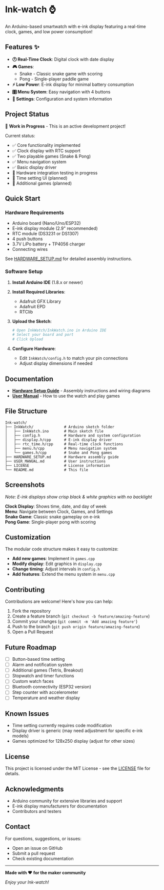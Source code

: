 # Ink-watch ⌚

An Arduino-based smartwatch with e-ink display featuring a real-time clock, games, and low power consumption!

## Features ✨

- **🕐 Real-Time Clock**: Digital clock with date display
- **🎮 Games**: 
  - Snake - Classic snake game with scoring
  - Pong - Single-player paddle game
- **⚡ Low Power**: E-ink display for minimal battery consumption
- **🎛️ Menu System**: Easy navigation with 4 buttons
- **📱 Settings**: Configuration and system information

## Project Status

🚧 **Work in Progress** - This is an active development project!

Current status:
- ✅ Core functionality implemented
- ✅ Clock display with RTC support
- ✅ Two playable games (Snake & Pong)
- ✅ Menu navigation system
- ✅ Basic display driver
- 🔄 Hardware integration testing in progress
- 📝 Time setting UI (planned)
- 📝 Additional games (planned)

## Quick Start

### Hardware Requirements

- Arduino board (Nano/Uno/ESP32)
- E-ink display module (2.9" recommended)
- RTC module (DS3231 or DS1307)
- 4 push buttons
- 3.7V LiPo battery + TP4056 charger
- Connecting wires

See [HARDWARE_SETUP.md](HARDWARE_SETUP.md) for detailed assembly instructions.

### Software Setup

1. **Install Arduino IDE** (1.8.x or newer)

2. **Install Required Libraries**:
   - Adafruit GFX Library
   - Adafruit EPD
   - RTClib

3. **Upload the Sketch**:
   ```bash
   # Open InkWatch/InkWatch.ino in Arduino IDE
   # Select your board and port
   # Click Upload
   ```

4. **Configure Hardware**:
   - Edit `InkWatch/config.h` to match your pin connections
   - Adjust display dimensions if needed

## Documentation

- **[Hardware Setup Guide](HARDWARE_SETUP.md)** - Assembly instructions and wiring diagrams
- **[User Manual](USER_MANUAL.md)** - How to use the watch and play games

## File Structure

```
Ink-watch/
├── InkWatch/              # Arduino sketch folder
│   ├── InkWatch.ino       # Main sketch file
│   ├── config.h           # Hardware and system configuration
│   ├── display.h/cpp      # E-ink display driver
│   ├── rtc_time.h/cpp     # Real-time clock functions
│   ├── menu.h/cpp         # Menu navigation system
│   └── games.h/cpp        # Snake and Pong games
├── HARDWARE_SETUP.md      # Hardware assembly guide
├── USER_MANUAL.md         # User instructions
├── LICENSE                # License information
└── README.md              # This file
```

## Screenshots

*Note: E-ink displays show crisp black & white graphics with no backlight*

**Clock Display**: Shows time, date, and day of week  
**Menu**: Navigate between Clock, Games, and Settings  
**Snake Game**: Classic snake gameplay on e-ink  
**Pong Game**: Single-player pong with scoring  

## Customization

The modular code structure makes it easy to customize:

- **Add new games**: Implement in `games.cpp`
- **Modify display**: Edit graphics in `display.cpp`
- **Change timing**: Adjust intervals in `config.h`
- **Add features**: Extend the menu system in `menu.cpp`

## Contributing

Contributions are welcome! Here's how you can help:

1. Fork the repository
2. Create a feature branch (`git checkout -b feature/amazing-feature`)
3. Commit your changes (`git commit -m 'Add amazing feature'`)
4. Push to the branch (`git push origin feature/amazing-feature`)
5. Open a Pull Request

## Future Roadmap

- [ ] Button-based time setting
- [ ] Alarm and notification system
- [ ] Additional games (Tetris, Breakout)
- [ ] Stopwatch and timer functions
- [ ] Custom watch faces
- [ ] Bluetooth connectivity (ESP32 version)
- [ ] Step counter with accelerometer
- [ ] Temperature and weather display

## Known Issues

- Time setting currently requires code modification
- Display driver is generic (may need adjustment for specific e-ink models)
- Games optimized for 128x250 display (adjust for other sizes)

## License

This project is licensed under the MIT License - see the [LICENSE](LICENSE) file for details.

## Acknowledgments

- Arduino community for extensive libraries and support
- E-ink display manufacturers for documentation
- Contributors and testers

## Contact

For questions, suggestions, or issues:
- Open an issue on GitHub
- Submit a pull request
- Check existing documentation

---

**Made with ❤️ for the maker community**

*Enjoy your Ink-watch!*
